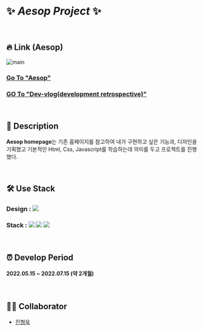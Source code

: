 # ✨ _Aesop Project_ ✨

<br>

## 🔥 Link (Aesop)
![main](https://user-images.githubusercontent.com/100752008/177675490-f0502520-2107-4d49-a45c-e64b63ad05fb.PNG)
### [Go To "Aesop"](https://huunguk.github.io/AesopProject/)
### [GO To "Dev-vlog(development retrospective)"](https://velog.io/@huunguk/Aesop-%EA%B0%9C%EC%9D%B8-%ED%94%84%EB%A1%9C%EC%A0%9D%ED%8A%B8%EB%A5%BC-%EB%A7%88%EC%B9%98%EB%A9%B0)


<br>

## 🔎 Description
**Aesop homepage**는 기존 홈페이지를 참고하여 내가 구현하고 싶은 기능과, 디자인을 기획했고 기본적인 Html, Css, Javascript를 학습하는데 의미를 두고 프로젝트를 진행했다.
     
<br>

## 🛠 Use Stack
### Design : <img src="https://img.shields.io/badge/AdobeXD-FF61F6?style=for-the-badg=flat-square&logo=AdobeXD&logoColor=white"/>

### Stack : <img src="https://img.shields.io/badge/Html-E34F26?style=for-the-badg=flat-square&logo=Html5&logoColor=white"/> <img src="https://img.shields.io/badge/Css-1572B6?style=for-the-badg=flat-square&logo=Css3&logoColor=white"/> <img src="https://img.shields.io/badge/Javascript-F7DF1E?style=for-the-badg=flat-square&logo=Javascript&logoColor=white"/>

<br>

## ⏰ Develop Period
#### 2022.05.15 ~ 2022.07.15 (약 2개월)

<br>

## 👩‍💻 Collaborator
- [진형욱](https://github.com/huunguk)
